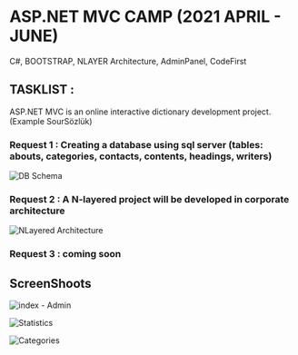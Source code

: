 
#  ASP.NET MVC CAMP (2021 APRIL - JUNE) 

C#, BOOTSTRAP, NLAYER Architecture, AdminPanel, CodeFirst


## TASKLIST :

ASP.NET MVC is an online interactive dictionary development project. (Example SourSözlük)


### Request 1 : Creating a database using sql server (tables: abouts, categories, contacts, contents, headings, writers)

![DB Schema](https://user-images.githubusercontent.com/81612480/118017571-1291be00-b357-11eb-96e3-657707993e4c.JPG)

### Request 2 : A N-layered project will be developed in corporate architecture

![NLayered Architecture](https://user-images.githubusercontent.com/81612480/118017892-6b615680-b357-11eb-8cf0-c9f703f6581c.JPG)

### Request 3 : coming soon



## ScreenShoots

![index - Admin](https://user-images.githubusercontent.com/81612480/118019507-5c7ba380-b359-11eb-8be3-ad1f7769d1c4.JPG)

![Statistics](https://user-images.githubusercontent.com/81612480/118018012-8b911580-b357-11eb-9118-ce0d809f93e4.png)

![Categories](https://user-images.githubusercontent.com/81612480/118018056-951a7d80-b357-11eb-90f2-f8f5e098ad33.JPG)



